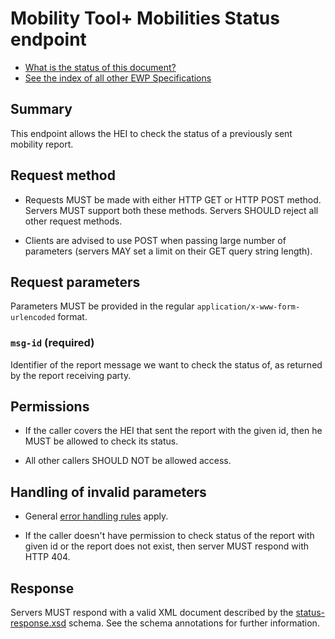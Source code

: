 Mobility Tool+ Mobilities Status endpoint
=========================================

* [What is the status of this document?][statuses]
* [See the index of all other EWP Specifications][develhub]


Summary
-------

This endpoint allows the HEI to check the status of a previously sent mobility report.


Request method
--------------

 * Requests MUST be made with either HTTP GET or HTTP POST method. Servers MUST
   support both these methods. Servers SHOULD reject all other request methods.

 * Clients are advised to use POST when passing large number of parameters
   (servers MAY set a limit on their GET query string length).


Request parameters
------------------

Parameters MUST be provided in the regular `application/x-www-form-urlencoded`
format.


### `msg-id` (required)

Identifier of the report message we want to check the status of, as returned by
the report receiving party.


Permissions
-----------

 * If the caller covers the HEI that sent the report with the given id,
   then he MUST be allowed to check its status.

 * All other callers SHOULD NOT be allowed access.


Handling of invalid parameters
------------------------------

 * General [error handling rules][error-handling] apply.

 * If the caller doesn't have permission to check status of the report with given id
   or the report does not exist, then server MUST respond with HTTP 404.


Response
--------

Servers MUST respond with a valid XML document described by the
[status-response.xsd](status-response.xsd) schema. See the schema annotations for
further information.


[develhub]: http://developers.erasmuswithoutpaper.eu/
[error-handling]: https://github.com/erasmus-without-paper/ewp-specs-architecture#error-handling
[statuses]: https://github.com/erasmus-without-paper/ewp-specs-management#statuses
